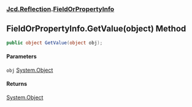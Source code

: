 ### [Jcd.Reflection](Jcd_Reflection.md 'Jcd.Reflection').[FieldOrPropertyInfo](Jcd_Reflection_FieldOrPropertyInfo.md 'Jcd.Reflection.FieldOrPropertyInfo')
## FieldOrPropertyInfo.GetValue(object) Method
```csharp
public object GetValue(object obj);
```
#### Parameters
<a name='Jcd_Reflection_FieldOrPropertyInfo_GetValue(object)_obj'></a>
`obj` [System.Object](https://docs.microsoft.com/en-us/dotnet/api/System.Object 'System.Object')  
  
#### Returns
[System.Object](https://docs.microsoft.com/en-us/dotnet/api/System.Object 'System.Object')  
